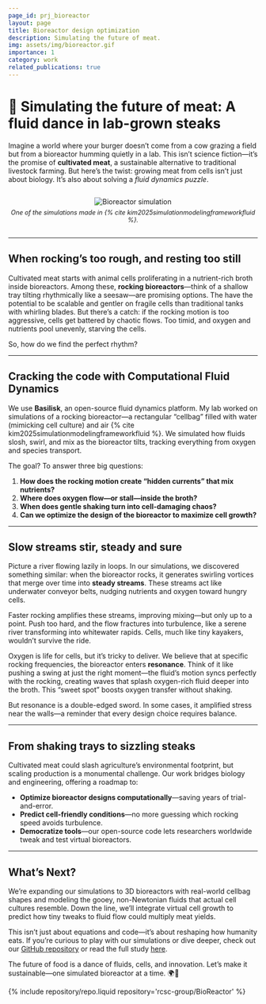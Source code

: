 ```yaml
---
page_id: prj_bioreactor
layout: page
title: Bioreactor design optimization
description: Simulating the future of meat.
img: assets/img/bioreactor.gif
importance: 1
category: work
related_publications: true
---
```


# 🌱 Simulating the future of meat: A fluid dance in lab-grown steaks

Imagine a world where your burger doesn’t come from a cow grazing a field but from a bioreactor humming quietly in a lab. This isn’t science fiction—it’s the promise of **cultivated meat**, a sustainable alternative to traditional livestock farming. But here’s the twist: growing meat from cells isn’t just about biology. It’s also about solving a _fluid dynamics puzzle_.

<div style="text-align: center; margin: 2em 0;">
  <img src="{{ '/assets/img/bioreactor.gif' | relative_url }}" alt="Bioreactor simulation" style="max-width: 80%; height: auto;" />
  <p style="font-style: italic; font-size: 0.9em; margin-top: 0.5em;">
    One of the simulations made in {% cite kim2025simulationmodelingframeworkfluid %}.
  </p>
</div>


---

## When rocking’s too rough, and resting too still

Cultivated meat starts with animal cells proliferating in a nutrient-rich broth inside bioreactors. Among these, **rocking bioreactors**—think of a shallow tray tilting rhythmically like a seesaw—are promising options. The have the potential to be scalable and gentler on fragile cells than traditional tanks with whirling blades. But there’s a catch: if the rocking motion is too aggressive, cells get battered by chaotic flows. Too timid, and oxygen and nutrients pool unevenly, starving the cells.

So, how do we find the perfect rhythm?

---

## Cracking the code with Computational Fluid Dynamics

We use **Basilisk**, an open-source fluid dynamics platform. My lab worked on simulations of a rocking bioreactor—a rectangular “cellbag” filled with water (mimicking cell culture) and air {% cite kim2025simulationmodelingframeworkfluid %}. We simulated how fluids slosh, swirl, and mix as the bioreactor tilts, tracking everything from oxygen and species transport.

The goal? To answer three big questions:

1. **How does the rocking motion create “hidden currents” that mix nutrients?**
2. **Where does oxygen flow—or stall—inside the broth?**
3. **When does gentle shaking turn into cell-damaging chaos?**
4. **Can we optimize the design of the bioreactor to maximize cell growth?**

---

## Slow streams stir, steady and sure

Picture a river flowing lazily in loops. In our simulations, we discovered something similar: when the bioreactor rocks, it generates swirling vortices that merge over time into **steady streams**. These streams act like underwater conveyor belts, nudging nutrients and oxygen toward hungry cells.

Faster rocking amplifies these streams, improving mixing—but only up to a point. Push too hard, and the flow fractures into turbulence, like a serene river transforming into whitewater rapids. Cells, much like tiny kayakers, wouldn’t survive the ride.



Oxygen is life for cells, but it’s tricky to deliver. We believe that at specific rocking frequencies, the bioreactor enters **resonance**. Think of it like pushing a swing at just the right moment—the fluid’s motion syncs perfectly with the rocking, creating waves that splash oxygen-rich fluid deeper into the broth. This “sweet spot” boosts oxygen transfer without shaking.

But resonance is a double-edged sword. In some cases, it amplified stress near the walls—a reminder that every design choice requires balance.

---

## From shaking trays to sizzling steaks

Cultivated meat could slash agriculture’s environmental footprint, but scaling production is a monumental challenge. Our work bridges biology and engineering, offering a roadmap to:

- **Optimize bioreactor designs computationally**—saving years of trial-and-error.
- **Predict cell-friendly conditions**—no more guessing which rocking speed avoids turbulence.
- **Democratize tools**—our open-source code lets researchers worldwide tweak and test virtual bioreactors.



---

## What’s Next?

We’re expanding our simulations to 3D bioreactors with real-world cellbag shapes and modeling the gooey, non-Newtonian fluids that actual cell cultures resemble. Down the line, we’ll integrate virtual cell growth to predict how tiny tweaks to fluid flow could multiply meat yields.


This isn’t just about equations and code—it’s about reshaping how humanity eats. If you’re curious to play with our simulations or dive deeper, check out our [GitHub repository](https://github.com/rcsc-group/BioReactor) or read the full study [here](https://arxiv.org/abs/2504.05421).

The future of food is a dance of fluids, cells, and innovation. Let’s make it sustainable—one simulated bioreactor at a time. 🌍🔬

<div class="repositories d-flex flex-wrap flex-md-row flex-column justify-content-between align-items-center">
    {% include repository/repo.liquid repository='rcsc-group/BioReactor' %}  
</div>
